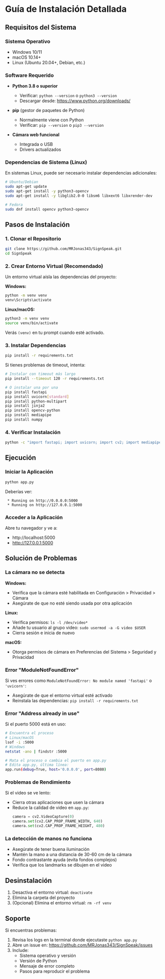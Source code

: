 # Guía de Instalación Detallada

## Requisitos del Sistema

### Sistema Operativo
- Windows 10/11
- macOS 10.14+
- Linux (Ubuntu 20.04+, Debian, etc.)

### Software Requerido
- **Python 3.8 o superior**
  - Verificar: `python --version` o `python3 --version`
  - Descargar desde: https://www.python.org/downloads/
  
- **pip** (gestor de paquetes de Python)
  - Normalmente viene con Python
  - Verificar: `pip --version` o `pip3 --version`

- **Cámara web funcional**
  - Integrada o USB
  - Drivers actualizados

### Dependencias de Sistema (Linux)

En sistemas Linux, puede ser necesario instalar dependencias adicionales:

```bash
# Ubuntu/Debian
sudo apt-get update
sudo apt-get install -y python3-opencv
sudo apt-get install -y libglib2.0-0 libsm6 libxext6 libxrender-dev

# Fedora
sudo dnf install opencv python3-opencv
```

## Pasos de Instalación

### 1. Clonar el Repositorio

```bash
git clone https://github.com/MRJonas343/SignSpeak.git
cd SignSpeak
```

### 2. Crear Entorno Virtual (Recomendado)

Un entorno virtual aísla las dependencias del proyecto:

**Windows:**
```bash
python -m venv venv
venv\Scripts\activate
```

**Linux/macOS:**
```bash
python3 -m venv venv
source venv/bin/activate
```

Verás `(venv)` en tu prompt cuando esté activado.

### 3. Instalar Dependencias

```bash
pip install -r requirements.txt
```

Si tienes problemas de timeout, intenta:

```bash
# Instalar con timeout más largo
pip install --timeout 120 -r requirements.txt

# O instalar una por una
pip install fastapi
pip install uvicorn[standard]
pip install python-multipart
pip install jinja2
pip install opencv-python
pip install mediapipe
pip install numpy
```

### 4. Verificar Instalación

```bash
python -c "import fastapi; import uvicorn; import cv2; import mediapipe; print('✓ Todas las dependencias instaladas correctamente')"
```

## Ejecución

### Iniciar la Aplicación

```bash
python app.py
```

Deberías ver:
```
 * Running on http://0.0.0.0:5000
 * Running on http://127.0.0.1:5000
```

### Acceder a la Aplicación

Abre tu navegador y ve a:
- http://localhost:5000
- http://127.0.0.1:5000

## Solución de Problemas

### La cámara no se detecta

**Windows:**
- Verifica que la cámara esté habilitada en Configuración > Privacidad > Cámara
- Asegúrate de que no esté siendo usada por otra aplicación

**Linux:**
- Verifica permisos: `ls -l /dev/video*`
- Añade tu usuario al grupo video: `sudo usermod -a -G video $USER`
- Cierra sesión e inicia de nuevo

**macOS:**
- Otorga permisos de cámara en Preferencias del Sistema > Seguridad y Privacidad

### Error "ModuleNotFoundError"

Si ves errores como `ModuleNotFoundError: No module named 'fastapi'` o `'uvicorn'`:
- Asegúrate de que el entorno virtual esté activado
- Reinstala las dependencias: `pip install -r requirements.txt`

### Error "Address already in use"

Si el puerto 5000 está en uso:

```bash
# Encuentra el proceso
# Linux/macOS
lsof -i :5000
# Windows
netstat -ano | findstr :5000

# Mata el proceso o cambia el puerto en app.py
# Edita app.py, última línea:
app.run(debug=True, host='0.0.0.0', port=8080)
```

### Problemas de Rendimiento

Si el video se ve lento:
- Cierra otras aplicaciones que usen la cámara
- Reduce la calidad de video en `app.py`:
  ```python
  camera = cv2.VideoCapture(0)
  camera.set(cv2.CAP_PROP_FRAME_WIDTH, 640)
  camera.set(cv2.CAP_PROP_FRAME_HEIGHT, 480)
  ```

### La detección de manos no funciona

- Asegúrate de tener buena iluminación
- Mantén la mano a una distancia de 30-60 cm de la cámara
- Fondo contrastante ayuda (evita fondos complejos)
- Verifica que los landmarks se dibujen en el video

## Desinstalación

1. Desactiva el entorno virtual: `deactivate`
2. Elimina la carpeta del proyecto
3. (Opcional) Elimina el entorno virtual: `rm -rf venv`

## Soporte

Si encuentras problemas:
1. Revisa los logs en la terminal donde ejecutaste `python app.py`
2. Abre un issue en: https://github.com/MRJonas343/SignSpeak/issues
3. Include:
   - Sistema operativo y versión
   - Versión de Python
   - Mensaje de error completo
   - Pasos para reproducir el problema
